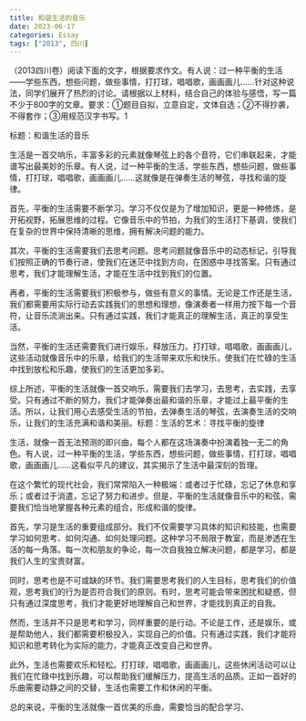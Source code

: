 ```yaml
---
title: 和谐生活的音乐
date: 2023-06-17
categories: Essay
tags: ["2013", 四川]
---
```


（2013四川卷）阅读下面的文字，根据要求作文。有人说：过一种平衡的生活——学些东西，想些问题，做些事情，打打球，唱唱歌，画画画儿……针对这种说法，同学们展开了热烈的讨论。请根据以上材料，结合自己的体验与感悟，写一篇不少于800字的文章。要求：①题目自拟，立意自定，文体自选；②不得抄袭，不得套作；③用规范汉字书写。1

标题：和谐生活的音乐

生活是一首交响乐，丰富多彩的元素就像琴弦上的各个音符，它们串联起来，才能谱写出最美妙的乐章。有人说，过一种平衡的生活，学些东西，想些问题，做些事情，打打球，唱唱歌，画画画儿……这就像是在弹奏生活的琴弦，寻找和谐的旋律。

首先，平衡的生活需要不断学习。学习不仅仅是为了增加知识，更是一种修炼，是开拓视野，拓展思维的过程。它像音乐中的节拍，为我们的生活打下基调，使我们在复杂的世界中保持清晰的思维，拥有解决问题的能力。

其次，平衡的生活需要我们去思考问题。思考问题就像音乐中的动态标记，引导我们按照正确的节奏行进，使我们在迷茫中找到方向，在困惑中寻找答案。只有通过思考，我们才能理解生活，才能在生活中找到我们的位置。

再者，平衡的生活需要我们积极参与，做些有意义的事情。无论是工作还是生活，我们都需要用实际行动去实践我们的思想和理想，像演奏者一样用力按下每一个音符，让音乐流淌出来。只有通过实践，我们才能真正的理解生活，真正的享受生活。

当然，平衡的生活还需要我们进行娱乐，释放压力。打打球，唱唱歌，画画画儿，这些活动就像音乐中的乐章，给我们的生活带来欢乐和快乐，使我们在忙碌的生活中找到放松和乐趣，使我们的生活更加多彩。

综上所述，平衡的生活就像一首交响乐，需要我们去学习，去思考，去实践，去享受。只有通过不断的努力，我们才能弹奏出最和谐的乐章，才能过上最平衡的生活。所以，让我们用心去感受生活的节拍，去弹奏生活的琴弦，去演奏生活的交响乐，让我们的生活充满和谐和美丽。标题：生活的艺术：寻找平衡的旋律

生活，就像一首无法预测的即兴曲，每个人都在这场演奏中扮演着独一无二的角色。有人说，过一种平衡的生活，学些东西，想些问题，做些事情，打打球，唱唱歌，画画画儿……这看似平凡的建议，其实揭示了生活中最深刻的哲理。

在这个繁忙的现代社会，我们常常陷入一种极端：或者过于忙碌，忘记了休息和享乐；或者过于消遣，忘记了努力和进步。但是，平衡的生活就像音乐中的和弦，需要我们恰当地掌握各种元素的组合，形成和谐的旋律。

首先，学习是生活的重要组成部分。我们不仅需要学习具体的知识和技能，也需要学习如何思考、如何沟通、如何处理问题。这种学习不局限于教室，而是渗透在生活的每一角落。每一次和朋友的争论，每一次自我独立解决问题，都是学习，都是我们人生的宝贵财富。

同时，思考也是不可或缺的环节。我们需要思考我们的人生目标，思考我们的价值观，思考我们的行为是否符合我们的原则。有时，思考可能会带来困扰和疑惑，但只有通过深度思考，我们才能更好地理解自己和世界，才能找到真正的自我。

然而，生活并不只是思考和学习，同样重要的是行动。不论是工作，还是娱乐，或是帮助他人，我们都需要积极投入，实现自己的价值。只有通过实践，我们才能将知识和思考转化为实际的能力，才能真正改变自己和世界。

此外，生活也需要欢乐和轻松。打打球，唱唱歌，画画画儿，这些休闲活动可以让我们在忙碌中找到乐趣，可以帮助我们缓解压力，提高生活的品质。正如一首好的乐曲需要动静之间的交替，生活也需要工作和休闲的平衡。

总的来说，平衡的生活就像一首优美的乐曲，需要恰当的配合学习、